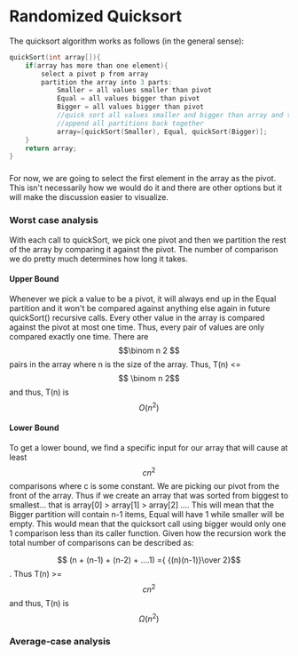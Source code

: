 # Randomized Quicksort

The quicksort algorithm works as follows \(in the general sense\):

```cpp
quickSort(int array[]){
    if(array has more than one element){
        select a pivot p from array
        partition the array into 3 parts:
            Smaller = all values smaller than pivot
            Equal = all values bigger than pivot
            Bigger = all values bigger than pivot
            //quick sort all values smaller and bigger than array and then
            //append all partitions back together
            array=[quickSort(Smaller), Equal, quickSort(Bigger)];
    }
    return array;
}
```

### 

For now, we are going to select the first element in the array as the pivot.  This isn't necessarily how we would do it and there are other options but it will make the discussion easier to visualize.

### Worst case analysis

With each call to quickSort, we pick one pivot and then we partition the rest of the array by comparing it against the pivot.  The number of comparison we do pretty much determines how long it takes.

#### Upper Bound

Whenever we pick a value to be a pivot, it will always end up in the Equal partition and it won't be compared against anything else again in future quickSort\(\) recursive calls.  Every other value in the array is compared against the pivot at most one time.  Thus, every pair of values are only compared exactly one time.  There are $$\binom n 2 $$pairs in the array where n is the size of the array. Thus, T\(n\) &lt;= $$ \binom n 2$$ and thus, T\(n\) is $$O(n^2)$$

#### Lower Bound

To get a lower bound, we find a specific input for our array that will cause at least $$c n^2$$comparisons where c is some constant.  We are picking our pivot from the front of the array.  Thus if we create an array that was sorted from biggest to smallest... that is array\[0\] &gt; array\[1\] &gt; array\[2\] .... This will mean that the Bigger partition will contain n-1 items, Equal will have 1 while smaller will be empty.  This would mean that the quicksort call using bigger would only one 1 comparison less than its caller function.  Given how the recursion work the total number of comparisons can be described as:

 $$ (n + (n-1) + (n-2) + ....1) ={ {(n)(n-1)}\over 2}$$.  Thus T\(n\) &gt;= $$cn^2$$ and thus, T\(n\) is $$\Omega (n^2)$$

### Average-case analysis




